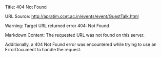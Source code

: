 Title: 404 Not Found

URL Source: http://apratim.ccet.ac.in/events/event/GuestTalk.html

Warning: Target URL returned error 404: Not Found

Markdown Content:
The requested URL was not found on this server.

Additionally, a 404 Not Found error was encountered while trying to use an ErrorDocument to handle the request.
